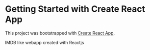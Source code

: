 # Getting Started with Create React App

This project was bootstrapped with [Create React App](https://github.com/facebook/create-react-app).

IMDB like webapp created with Reactjs
